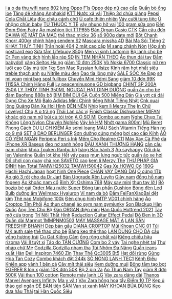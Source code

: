 [ i a o da](https://cuahang7.github.io/p0/6/194/vai-ao-dai-mua-hang-online/) [ thu wifi nano 802](https://cuahang5.github.io/p0/194/482/usb-thu-wifi-nano-80211-khong-rau-mua-hang-online/) [ lưng Oppo F1s Oppo](https://cuahang4.github.io/p0/125/349/op-lung-oppo-f1s-oppo-f9-deo-trong-suot-mua-hang-online/) [dép nữ cao cấp](https://cuahang7.github.io/p0/49/753/dep-nu-cao-cap-mua-hang-online/) [Quần bò ống loe](https://cuahang4.github.io/p0/140/932/quan-bo-ong-loe-mua-hang-online/) [ Tăng đề kháng Anphakid](https://cuahang5.github.io/p0/183/237/tang-de-khang-anphakid-gold-mua-hang-online/) [ KTT Nước xả vải](https://cuahang7.github.io/p0/37/813/ktt-nuoc-xa-vai-comfort-thai-lan-can-mua-hang-online/) [ Thiệp 3d chúa giáng](https://cuahang7.github.io/p0/3/705/thiep-3d-chua-giang-sinh-mua-hang-online/) [ Pepsi Cola Chất Liệu](https://cuahang12.github.io/p0/112/537/case-vo-bao-airpods-dung-tai-nghe-airpod-1-2-pepsi-cola-chat-lieu-silicon-deo-chin-chin-shop-mua-hang-online/) [ đúc chậu cảnh chữ](https://cuahang4.github.io/p0/142/826/khuon-duc-chau-canh-chu-nhat-dai-45-rong-35-cao-16-mua-hang-online/) [Ủ cafe thiên nhiên](https://cuahang7.github.io/p0/38/623/u-cafe-thien-nhien-mua-hang-online/) [Váy cưới tùng tiệc](https://cuahang12.github.io/p0/127/577/vay-cuoi-tung-tiec-mua-hang-online/) [ Ủ nhộng chũn baby](https://cuahang10.github.io/p0/24/29/u-nhong-chun-baby-swadding-mua-hang-online/) [TỦ THUỐC Y TẾ](https://cuahang4.github.io/p0/128/792/tu-thuoc-y-te-mua-hang-online/) [váy nhung hở vai](https://cuahang4.github.io/p0/133/763/vay-nhung-ho-vai-mua-hang-online/) [ 100 gram sữa ong](https://cuahang5.github.io/p0/160/834/100-gram-sua-ong-chua-tuoi-mua-hang-online/) [ Đèn Đom Đóm Fairy](https://cuahang7.github.io/p0/11/624/den-dom-dom-fairy-light-mua-hang-online/) [Áo mashion tici TTP655](https://cuahang12.github.io/p0/114/70/ao-mashion-tici-ttp655-mua-hang-online/) [ Đàn Organ Casio CTK](https://cuahang7.github.io/p0/13/334/dan-organ-casio-ctk-2500-mua-hang-online/) [ Cần câu đơn DAIWA](https://cuahang5.github.io/p0/183/749/can-cau-don-daiwa-8h-3m6-mua-hang-online/) [ KẺ MẮT DẠ MAC](https://cuahang10.github.io/p0/20/4/but-ke-mat-da-mac-pink-mua-hang-online/) [ thể thao micky 36](https://cuahang4.github.io/p0/108/958/giay-the-thao-micky-36-44-mua-hang-online/) [ số 900g date mới](https://cuahang10.github.io/p0/7/32/sua-vinlac-du-so-900g-date-moi-nhat-20231lon-1-qua-mua-hang-online/) [Bột Chanh Knorr 400gr](https://cuahang12.github.io/p0/126/514/bot-chanh-knorr-400gr-mua-hang-online/) [ chính hãng sendem S2](https://cuahang5.github.io/p0/181/377/freeship-tai-nghe-game-thu-chinh-hang-sendem-s2-tai-nghe-gaming-s2-voi-thiet-ke-cuc-dep-co-mic-rat-chuyen-nghiep-mua-hang-online/) [Mascara missha 4D](https://cuahang5.github.io/p0/179/27/mascara-missha-4d-mua-hang-online/) [ Bài Ma Sói Tiếng](https://cuahang10.github.io/p0/22/253/bai-ma-soi-tieng-viet-ban-deluxe-65-la-mua-hang-online/) [ 2 KHAY THUỶ TINH](https://cuahang12.github.io/p0/100/286/set-2-khay-thuy-tinh-cao-cap-glucerna-mua-hang-online/) [Trần hoài 404](https://cuahang12.github.io/p0/126/661/tran-hoai-404-mua-hang-online/) [ 2 mặt cao cấp](https://cuahang7.github.io/p0/16/789/chieu-tre-gap-lua-2-mat-cao-cap-chieu-truc-gap-lua-2-mat-cao-cap-kt-1m5x2m-1m6x2m-1m8x2m-mua-hang-online/) [ M sang chảnh Nón](https://cuahang7.github.io/p0/43/205/non-coi-chu-m-sang-chanh-non-coi-di-bien-tieu-thu-mua-hang-online/) [Hộp ảnh postcard exo](https://cuahang4.github.io/p0/116/798/hop-anh-postcard-exo-mua-hang-online/) [Sữa tắm Lifebuoy 850g](https://cuahang4.github.io/p0/120/745/sua-tam-lifebuoy-850g-mua-hang-online/) [ Men vi sinh Lactomin](https://cuahang7.github.io/p0/37/408/men-vi-sinh-lactomin-plus-han-quoc-mua-hang-online/) [ Bộ lanh cho bé](https://cuahang10.github.io/p0/26/950/bo-lanh-cho-be-trai-mua-hang-online/) [ Dr Pen vàng tích](https://cuahang5.github.io/p0/180/225/may-drpen-vang-tich-dien-mua-hang-online/) [ hình lắp ráp SD](https://cuahang4.github.io/p0/131/642/mo-hinh-lap-rap-sd-gundam-tam-quoc-dien-nghia-chu-thuong-tt-hongli-mua-hang-online/) [ IN TEM NHÃN THEO](https://cuahang4.github.io/p0/148/808/in-tem-nhan-theo-yeu-cau-mua-hang-online/) [Áo thun dài tay](https://cuahang10.github.io/p0/29/8/ao-thun-dai-tay-mua-hang-online/) [Đầm babydoll](https://cuahang10.github.io/p0/20/355/dam-babydoll-mua-hang-online/) [ xăng Seltos Ha ng](https://cuahang4.github.io/p0/121/855/nap-xang-seltos-hang-dep-mua-hang-online/) [ giảm 10 đơn 250K](https://cuahang5.github.io/p0/151/361/ma-11fmcgsale1-giam-10-don-250k-bot-giat-surf-58kg55kg-moi-mua-hang-online/) [ Vỏ Nokia 6700 Classic](https://cuahang7.github.io/p0/42/562/vo-nokia-6700-classic-mau-sliver-mua-hang-online/) [ nữ ren lưới cao](https://cuahang12.github.io/p0/110/39/quan-lot-nu-ren-luoi-cao-cap-dinh-no-phoi-vien-co-dan-thoang-khi-xuu-design-qc41-mua-hang-online/) [ Cây mú từn 1kg](https://cuahang5.github.io/p0/173/672/cay-mu-tun-1kg-cao-cap-mua-hang-online/) [Son Mac Russian fullsize](https://cuahang10.github.io/p0/7/152/son-mac-russian-fullsize-mua-hang-online/) [ Kính râm hot nhất](https://cuahang12.github.io/p0/119/789/kinh-ram-hot-nhat-2020-mua-hang-online/) [ siêu treble thạch anh](https://cuahang5.github.io/p0/159/669/loa-sieu-treble-thach-anh-c777-mua-hang-online/) [ su Nitrile màu đen](https://cuahang10.github.io/p0/14/834/25-cap-50c-sz-l-gang-tay-y-te-bang-cao-su-nitrile-mau-den-thiet-ke-dung-mot-lan-mua-hang-online/) [ Dao tỉa lông mày](https://cuahang7.github.io/p0/24/800/dao-tia-long-may-ailin-mua-hang-online/) [ SALE SỐC Xe Đạp](https://cuahang7.github.io/p0/14/754/sale-soc-xe-dap-centosy-hero-sjl-mua-hang-online/) [sơ mi voan](https://cuahang12.github.io/p0/127/576/so-mi-voan-mua-hang-online/) [ mini bag spsl fullbox](https://cuahang7.github.io/p0/31/327/tui-chanel-micro-mini-bag-spsl-fullbox-xin-phu-kien-sac-net-anh-that-mua-hang-online/) [ Chuyển Mini Hdmi Sang](https://cuahang4.github.io/p0/138/522/cap-chuyen-mini-hdmi-sang-hdmi-15m-mua-hang-online/) [ giảm 10 đơn 99K](https://cuahang4.github.io/p0/137/512/ma-skamltsm9-giam-10-don-99k-sample-mat-na-kiehls-mua-hang-online/) [ 1115SA Chính Hãng Full](https://cuahang7.github.io/p0/18/36/dong-ho-nam-sunrise-1115sa-chinh-hang-full-box-kinh-sapphire-chong-xuoc-chong-nuoc-day-thep-316l-mua-hang-online/) [Ly peaceminusone GD bigbang](https://cuahang5.github.io/p0/180/321/ly-peaceminusone-gd-bigbang-mua-hang-online/) [ CHINT 3P 200A 250A](https://cuahang12.github.io/p0/112/218/aptomat-khoi-mccb-chint-3p-200a-250a-400a-ap-to-mat-chint-gia-tot-mua-hang-online/) [ LY THỦY TINH 350ML](https://cuahang4.github.io/p0/129/537/ly-thuy-tinh-350ml-500ml-mua-hang-online/) [ NOUGAT HẠT DINH DƯỠNG](https://cuahang5.github.io/p0/170/58/keo-nougat-hat-dinh-duong-100gr-mua-hang-online/) [ quần áo cho bé](https://cuahang7.github.io/p0/13/371/quan-ao-cho-be-khach-hang-nguyen-mua-hang-online/) [ đàm Baofeng 888s bộ](https://cuahang10.github.io/p0/27/662/kho-gia-si-go-vapbo-dam-baofeng-888s-bo-1-cai-mua-hang-online/) [BIM BIM ĐÙI GÀ](https://cuahang4.github.io/p0/119/991/bim-bim-dui-ga-mua-hang-online/) [ Cuộn 500 Miếng Dán](https://cuahang10.github.io/p0/3/95/cuon-500-mieng-dan-chu-thank-you-mua-hang-online/) [ Giá vợt cá dài](https://cuahang5.github.io/p0/188/415/giam-gia-vot-ca-dai-1m7-mua-hang-online/) [ Dụng Cho Xe Mô](https://cuahang5.github.io/p0/180/904/set-2-den-xi-nhan-hai-mat-chuyen-dung-cho-xe-mo-to-mua-hang-online/) [ Balo Adidas Mini Chính](https://cuahang10.github.io/p0/13/965/balo-adidas-mini-chinh-hang-mua-hang-online/) [ tiếng Nhật Tiếng Nhật](https://cuahang7.github.io/p0/17/752/sach-tieng-nhat-tieng-nhat-van-phong-mua-hang-online/) [ Cnk quai lông Quảng](https://cuahang12.github.io/p0/122/971/tui-cnk-quai-long-quang-chau-mua-hang-online/) [ Dán Xe Hơi Hình](https://cuahang4.github.io/p0/100/212/decal-dan-xe-hoi-hinh-con-ho-mua-hang-online/) [ĐÈN NẾN](https://cuahang10.github.io/p0/19/278/den-nen-mua-hang-online/) [Nhíp](https://cuahang4.github.io/p0/140/853/nhip-mua-hang-online/) [ kem lì Merzy The](https://cuahang7.github.io/p0/13/479/thanh-ly-son-kem-li-merzy-the-heritage-velvet-tint-mua-hang-online/) [ In Chữ Lovelys1 Cho](https://cuahang5.github.io/p0/170/468/bo-ao-lien-quan-tay-dai-in-chu-lovelys1-cho-be-mua-hang-online/) [A o tră ng](https://cuahang4.github.io/p0/116/759/ao-trang-mua-hang-online/) [ Thái Lan các vị](https://cuahang12.github.io/p0/138/623/muc-bento-thai-lan-cac-vi-6gram-mua-hang-online/) [ Finish Classic Dishwasher MIFAN](https://cuahang7.github.io/p0/9/680/freeship-vien-rua-bat-finish-classic-100-vienhop-xxxl-finish-classic-dishwasher-mifan-phan-phoi-chinh-hang-mua-hang-online/) [ khoác gió nam nữ](https://cuahang5.github.io/p0/177/110/ao-khoac-gio-nam-nu-unisex-mua-hang-online/) [ búi củ tỏi tròn](https://cuahang12.github.io/p0/101/529/toc-gia-bui-cu-toi-tron-dep-mua-hang-online/) [ A O SƠ MI](https://cuahang4.github.io/p0/116/238/ao-so-mi-beo-cuc-go-cheo-tay-bong-hot-mua-hang-online/) [Combo ao nam](https://cuahang4.github.io/p0/123/205/combo-ao-nam-mua-hang-online/) [ Nghe Chụp Tai Không](https://cuahang5.github.io/p0/193/852/tai-nghe-chup-tai-khong-day-50-mua-hang-online/) [ Lông Nylon Chuyên Nghiệp](https://cuahang5.github.io/p0/181/118/bo-co-ve-chi-tiet-long-nylon-chuyen-nghiep-giay-mau-nuoc-mua-hang-online/) [Váy kẻ HM](https://cuahang5.github.io/p0/175/405/vay-ke-hm-mua-hang-online/) [Nhớt gama 800ml](https://cuahang7.github.io/p0/3/906/nhot-gama-800ml-mua-hang-online/) [ Mũ Beret Phong Cách](https://cuahang4.github.io/p0/131/886/mu-beret-phong-cach-retro-cho-nam-mua-hang-online/) [ DU LI CH KIÊM](https://cuahang10.github.io/p0/10/875/tui-du-lich-kiem-tay-keo-3ce-mua-hang-online/) [Áo sơmi loang MÀU](https://cuahang7.github.io/p0/47/432/ao-somi-loang-mau-mua-hang-online/) [ Sách Vitamin Tiếng Hàn](https://cuahang12.github.io/p0/100/647/sach-vitamin-tieng-han-1-mua-hang-online/) [ ng co 9 mâ](https://cuahang10.github.io/p0/4/949/tay-lo-unisex-form-rong-co-9-mau-mua-hang-online/) [ SET 8 DAO BERLINGER](https://cuahang4.github.io/p0/101/33/set-8-dao-berlinger-haus-mua-hang-online/) [ Sơn dưỡng cứng móng](https://cuahang12.github.io/p0/120/406/son-duong-cung-mong-nails-alive-24h-chinh-hang-usa-mua-hang-online/) [ bơi cao cấp Kính](https://cuahang5.github.io/p0/167/451/kinh-boi-cao-cap-kinh-boi-nguoi-lon-tre-em-trang-guong-kem-nut-tay-de-tranh-nuoc-vao-trong-tai-gia-re-bat-ngo-mua-hang-online/) [ ÁO CỔ YẾM NGẮN](https://cuahang4.github.io/p0/115/986/ao-co-yem-ngan-ms70288-mua-hang-online/) [ Peripera Peri s Ink](https://cuahang4.github.io/p0/116/552/new-2019-son-peripera-peris-ink-velvet-mua-hang-online/) [ Mềm Cho Realme C11](https://cuahang7.github.io/p0/16/842/op-lung-silicon-mem-cho-realme-c11-realmec11-mua-hang-online/) [ Máy Xay Cà Phê](https://cuahang10.github.io/p0/25/498/may-xay-ca-phe-300w-mua-hang-online/) [ da iPhone XR Baseus](https://cuahang5.github.io/p0/157/609/bao-da-iphone-xr-baseus-slim-flip-touch-mua-hang-online/) [ đeo nơ xanh hồng](https://cuahang7.github.io/p0/41/929/ao-phong-co-gai-deo-no-xanh-hong-ifu-05-2812-mua-hang-online/) [ĐẬU XANH THƯỢNG HẠNG](https://cuahang5.github.io/p0/185/798/dau-xanh-thuong-hang-mua-hang-online/) [ cần câu nam châm](https://cuahang10.github.io/p0/29/887/do-choi-cau-ca-dien-tre-em-45-con-ca-2-can-cau-nam-cham-hinh-chu-ha-ma-xanh-hong-de-thuong-morning-store-mua-hang-online/) [ khóa Touken Ranbu bộ](https://cuahang5.github.io/p0/160/307/moc-khoa-touken-ranbu-bo-1-mua-hang-online/) [ hãng Bảo hành 3](https://cuahang10.github.io/p0/29/43/bo-2-bi-bi-gam-led-aozoom-eagle-f-light-hang-chinh-hang-bao-hanh-3-nam-mua-hang-online/) [Áo sayhappy](https://cuahang7.github.io/p0/23/621/ao-sayhappy-mua-hang-online/) [Gối dựa len Valentine](https://cuahang4.github.io/p0/123/552/goi-dua-len-valentine-mua-hang-online/) [ Quần lọt khe Hết](https://cuahang10.github.io/p0/0/274/quan-lot-khe-het-hang-khach-ui-oi-mua-hang-online/) [váy pass](https://cuahang4.github.io/p0/120/91/vay-pass-mua-hang-online/) [ mụn lưng ngực tức](https://cuahang12.github.io/p0/121/765/thao-moc-xong-tam-het-mun-lung-tam-biet-mun-lung-nguc-tuc-thi-chi-sau-7-ngay-co-duoc-ky-hoa-since-1918-mua-hang-online/) [ quần áo xe hơi](https://cuahang10.github.io/p0/26/930/tui-thom-treo-tu-quan-ao-xe-hoi-thanh-phan-thao-moc-thien-mhien-treo-phong-tu-quan-ao-vali-tui-xach-mua-hang-online/) [Đồ chơi con quay](https://cuahang12.github.io/p0/136/597/do-choi-con-quay-mua-hang-online/) [ chà ron SAVETO cao](https://cuahang5.github.io/p0/172/277/loai-1-combo-5-chai-keo-cha-ron-saveto-cao-cap-dung-75m2-mua-hang-online/) [ kem lì Merzy The](https://cuahang10.github.io/p0/13/479/thanh-ly-son-kem-li-merzy-the-heritage-velvet-tint-mua-hang-online/) [ THƯ PHÁP GIA ĐÌNH](https://cuahang10.github.io/p0/1/408/110x60cm-tranh-dinh-da-thu-phap-gia-dinh-df290-mua-hang-online/) [ hàn Total TAMWH25032 TAMWH50042](https://cuahang7.github.io/p0/8/536/ke-goc-nam-cham-ke-han-goc-vuong-ke-nam-cham-vuong-goc-han-total-tamwh25032tamwh50042-tolsen-4kg-12kg-22kg-33kg-mua-hang-online/) [ Gas Xe HOWO Có](https://cuahang7.github.io/p0/6/505/phin-loc-gas-xe-howo-co-van-mua-hang-online/) [ 160G Hachi Hachi Japan](https://cuahang7.github.io/p0/3/735/tra-sua-tra-xanh-matcha-milk-kataoka-160g-hachi-hachi-japan-shop-mua-hang-online/) [ hoạt hình One Piece](https://cuahang12.github.io/p0/128/991/poster-phim-hoat-hinh-one-piece-kich-thuoc-72x19cm-mua-hang-online/) [ CHÂN VÁY DÁNG DÀI](https://cuahang5.github.io/p0/174/664/chan-vay-dang-dai-xoe-mua-hang-online/) [Ổ cứng 1Tb](https://cuahang10.github.io/p0/15/642/o-cung-1tb-mua-hang-online/) [ Áo gió 3 rót](https://cuahang5.github.io/p0/150/204/ao-gio-3-rot-tay-cok758-mua-hang-online/) [ cho da Dr Jart](https://cuahang4.github.io/p0/120/953/kem-duong-da-nang-tone-cho-da-dr-jart-v7-toning-light-creme-tonifiante-mua-hang-online/) [ Bản Upgrade Rèn Luyện](https://cuahang12.github.io/p0/113/552/rubik-bien-the-rubik-bi-phien-ban-upgrade-ren-luyen-tri-nao-giam-stress-smarthome-toys-mua-hang-online/) [Giày nam](https://cuahang7.github.io/p0/47/708/giay-nam-mua-hang-online/) [đồng hồ nam fngeen](https://cuahang4.github.io/p0/144/912/dong-ho-nam-fngeen-mua-hang-online/) [ Áo khoác nam cổ](https://cuahang5.github.io/p0/162/135/ao-khoac-nam-co-tau-mua-hang-online/) [ Bình Xịt Oshima 768](https://cuahang7.github.io/p0/11/21/binh-xit-oshima-768-cx-mua-hang-online/) [Máy say mini](https://cuahang7.github.io/p0/38/665/may-say-mini-mua-hang-online/) [ thun tay lỡ I](https://cuahang12.github.io/p0/134/80/ao-thun-tay-lo-i-hate-you-mua-hang-online/) [ Bộ bozip bé gái](https://cuahang10.github.io/p0/17/507/bo-bozip-be-gai-size-8-25kg-mua-hang-online/) [ Order Màu nước Super](https://cuahang5.github.io/p0/157/782/pre-order-mau-nuoc-super-vision-mua-hang-online/) [Bông tán phấn Cushion](https://cuahang5.github.io/p0/150/873/bong-tan-phan-cushion-mua-hang-online/) [ Bóng đèn Led Bulb](https://cuahang5.github.io/p0/197/372/bong-den-led-bulb-tru-5w-10w-mua-hang-online/) [ dưỡng ẩm Wellmaxx Hyaluron](https://cuahang7.github.io/p0/6/881/gel-duong-am-wellmaxx-hyaluron-b5-mua-hang-online/) [Ví nam da bò](https://cuahang7.github.io/p0/20/914/vi-nam-da-bo-mua-hang-online/) [ Đầm FeiFanXiaoBai dệt kim](https://cuahang7.github.io/p0/20/754/dam-feifanxiaobai-det-kim-phong-cach-han-quoc-thoi-trang-thanh-lich-mua-hang-online/) [Thẻ nạp Mobifone 100k](https://cuahang5.github.io/p0/194/226/the-nap-mobifone-100k-mua-hang-online/) [Đèn chụp hình](https://cuahang7.github.io/p0/8/716/den-chup-hinh-mua-hang-online/) [ MTP VD01 chính hãng](https://cuahang10.github.io/p0/30/238/dong-ho-nam-day-da-casio-mtp-vd01-chinh-hang-bao-hanh-1-nam-pin-tron-doi-mua-hang-online/) [ Áo Croptop Tím Phối](https://cuahang4.github.io/p0/103/850/ao-croptop-tim-phoi-nut-mua-hang-online/) [Áo thun chanel](https://cuahang5.github.io/p0/163/80/ao-thun-chanel-mua-hang-online/) [áo gym nam gymjunky](https://cuahang4.github.io/p0/131/39/ao-gym-nam-gymjunky-mua-hang-online/) [ Son Blackup Hàn Quốc](https://cuahang12.github.io/p0/119/922/son-blackup-han-quoc-cao-cap-mua-hang-online/) [ Ăng Ten Cho Bộ](https://cuahang5.github.io/p0/150/698/ang-ten-cho-bo-dam-uhf-mua-hang-online/) [ Đàn ORGAN điện mini](https://cuahang7.github.io/p0/30/626/dan-organ-dien-mini-nhan-phim-phat-tieng-nhac-comita-mua-hang-online/) [ Hàn Quốc Hottrend 2021](https://cuahang7.github.io/p0/12/490/kep-toc-cang-cua-han-quoc-hottrend-2021-dinh-da-cap-bui-toc-ngoc-trai-nhan-tao-nu-dep-mua-hang-online/) [ Tay mở cửa trong](https://cuahang4.github.io/p0/146/990/tay-mo-cua-trong-kia-spectra-mua-hang-online/) [ Trí Nội Thất Hình](https://cuahang5.github.io/p0/161/502/tranh-treo-tuong-trang-tri-noi-that-hinh-stranger-things-mua-hang-online/) [ Reduction Guitar Effect Pedal](https://cuahang4.github.io/p0/115/327/yohi2018-rowin-noise-gate-noise-reduction-guitar-effect-pedal-true-bypass-mua-hang-online/) [ Đỏ Đen in 3D](https://cuahang12.github.io/p0/122/482/ao-phong-t-shirt-nam-nu-hoa-hong-do-den-in-3d-sieu-chatfrom-len-dang-cuc-pham-mua-hang-online/) [Quần dài Marmot 1MMPNM0503](https://cuahang4.github.io/p0/131/874/quan-dai-marmot-1mmpnm0503-mua-hang-online/) [ MÁY MASSAGE MẶT A](https://cuahang7.github.io/p0/35/676/may-massage-mat-a-loaded-mua-hang-online/) [ LAN SẴN FREESHIP BHANH](https://cuahang4.github.io/p0/119/160/chi-ban-hang-thai-dau-goi-ni-zo-zal-gaunam-viem-thai-lan-sanfreeshipbhanh-7-ngay-mua-hang-online/) [Dép bản gấu](https://cuahang7.github.io/p0/2/605/dep-ban-gau-mua-hang-online/) [DIANA CROPTOP](https://cuahang10.github.io/p0/25/857/diana-croptop-mua-hang-online/) [ Mũi Khoan CNC 01](https://cuahang5.github.io/p0/158/791/mui-khoan-cnc-01-chiec-mua-hang-online/) [Túi MK auth sale](https://cuahang4.github.io/p0/112/411/tui-mk-auth-sale-mua-hang-online/) [ thể thao cho bé](https://cuahang7.github.io/p0/28/371/giay-the-thao-cho-be-trai-va-be-gai-davebella-db16344-mua-hang-online/) [Băng keo thể thao](https://cuahang12.github.io/p0/120/190/bang-keo-the-thao-mua-hang-online/) [ LAN DÙNG CHO DA](https://cuahang7.github.io/p0/15/640/clobetamil-g-thai-lan-dung-cho-da-nam-mua-hang-online/) [ cầu vồng hương trái](https://cuahang10.github.io/p0/13/869/keo-deo-chupa-chups-cau-vong-huong-trai-cay-mua-hang-online/) [ Cụ Gạt Kiếng Cầm](https://cuahang5.github.io/p0/153/155/video-review-choi-lau-kinh-t1-tien-dung-cay-dung-cu-gat-kieng-cam-tay-mua-hang-online/) [ ống rộng chất vải](https://cuahang7.github.io/p0/14/319/quan-baggy-nam-ong-rong-chat-vai-nano-sieu-co-gian-mau-den-ghi-xam-trang-minh-cuong-mua-hang-online/) [ Kiếng chiếu hậu rizoma](https://cuahang7.github.io/p0/33/795/kieng-chieu-hau-rizoma-elise-mua-hang-online/) [ Vải ll tuýt xi](https://cuahang4.github.io/p0/110/184/vai-ll-tuyt-xi-caro-mua-hang-online/) [ Táo đo TÂN CƯƠNG](https://cuahang12.github.io/p0/133/595/tao-do-tan-cuong-200g-mua-hang-online/) [Com bo 2 váy](https://cuahang12.github.io/p0/115/696/com-bo-2-vay-mua-hang-online/) [ Tai nghe nhét tai](https://cuahang5.github.io/p0/163/698/tai-nghe-nhet-tai-chuyen-dung-mua-hang-online/) [Thư pháp chữ Mẹ](https://cuahang12.github.io/p0/117/451/thu-phap-chu-me-mua-hang-online/) [ Godzilla Godzilla nham tha](https://cuahang10.github.io/p0/9/36/mo-hinh-godzilla-godzilla-nham-thach-mua-hang-online/) [ Túi Nhôm Đa Năng](https://cuahang12.github.io/p0/133/869/set-10-tui-nhom-da-nang-10x18cm-mua-hang-online/) [Quần jeans xuất Hàn](https://cuahang7.github.io/p0/8/184/quan-jeans-xuat-han-mua-hang-online/) [ Dell Inspiron 7460 Zin](https://cuahang12.github.io/p0/127/604/pin-laptop-dell-inspiron-7460-zin-theo-may-mua-hang-online/) [ Thay Thế Qc3005 Bt5](https://cuahang12.github.io/p0/137/381/cap-tai-nghe-thay-the-qc3005-bt50-mmcx-mua-hang-online/) [Hạt dổi rừng](https://cuahang12.github.io/p0/119/704/hat-doi-rung-mua-hang-online/) [ Gừng Hòa Tan Cozy](https://cuahang4.github.io/p0/143/412/ma-11fmcgsale1-giam-10-don-250k-tra-gung-hoa-tan-cozy-hop-200g-20-goi-10g-mua-hang-online/) [Combo khách đặt 244k](https://cuahang7.github.io/p0/38/66/combo-khach-dat-244k-mua-hang-online/) [ SÒ NÓNG LẠNH TEC1](https://cuahang7.github.io/p0/39/966/so-nong-lanh-tec1-12708-80w-mua-hang-online/) [ Kênh Điều Khiển app](https://cuahang5.github.io/p0/155/46/cong-tac-wifi-smart-switch-cong-tac-cam-ung-am-tuong-34-kenh-dieu-khien-app-smart-lifetuya-mua-hang-online/) [ vành 1 bên cá](https://cuahang12.github.io/p0/121/290/khuyen-vanh-1-ben-ca-tinh-mua-hang-online/) [ Cây mít thái siêu](https://cuahang4.github.io/p0/105/913/cay-mit-thai-sieu-som-mua-hang-online/) [Kem dưỡng muji](https://cuahang7.github.io/p0/27/294/kem-duong-muji-mua-hang-online/) [Bông tắm tạo bọt](https://cuahang4.github.io/p0/142/735/bong-tam-tao-bot-mua-hang-online/) [ EGÊRER 8 lon x](https://cuahang10.github.io/p0/9/436/bia-duc-egerer-8-lon-x-500m-mua-hang-online/) [ giảm 10K đơn 50K](https://cuahang4.github.io/p0/135/25/ma-11fashionsale1-giam-10k-don-50k-dam-cong-chua-de-thuong-thoi-trang-thu-dong-cho-be-gai-mua-hang-online/) [ Bộ 2 pin 2a](https://cuahang7.github.io/p0/42/780/bo-2-pin-2a-sealpower-mua-hang-online/) [ Áo Thun Nam Tay](https://cuahang7.github.io/p0/37/786/ao-thun-nam-tay-ngan-in-hinh-2020-mua-hang-online/) [ giảm 8 đơn 500K](https://cuahang7.github.io/p0/15/330/ma-1511fmcgsale-giam-8-don-500k-500g-pho-mai-mozzarela-mua-hang-online/) [ Vải thun 100 cotton](https://cuahang5.github.io/p0/182/63/vai-thun-100-cotton-2c-60kkg-mua-hang-online/) [ Remote máy lạnh LG](https://cuahang4.github.io/p0/147/560/remote-may-lanh-lg-inverter-mua-hang-online/) [ Váy zara dáng dài](https://cuahang4.github.io/p0/145/175/vay-zara-dang-dai-sz-m-mua-hang-online/) [ Thanos Marvel Avengers Infinity](https://cuahang10.github.io/p0/0/923/mo-hinh-thanos-marvel-avengers-infinity-war-mua-hang-online/) [ Ma y vă t](https://cuahang12.github.io/p0/123/338/may-vat-cam-wmf-stelio-mua-hang-online/) [Váy Zara hồng hoa](https://cuahang7.github.io/p0/46/472/vay-zara-hong-hoa-mua-hang-online/) [ tẩy Điểm 10 TP](https://cuahang12.github.io/p0/118/542/gom-tay-diem-10-tp-e016-mua-hang-online/) [ Kẹp ủ tháo gel](https://cuahang7.github.io/p0/5/159/kep-u-thao-gel-silicon-mua-hang-online/) [ ngăn ĐỂ BÀN tiện](https://cuahang4.github.io/p0/113/144/ke-sach-go-da-ngan-de-ban-tien-ich-go-mdf-mua-hang-online/) [ SẴN Van st xanh](https://cuahang4.github.io/p0/143/692/co-san-van-st-xanh-than-mua-hang-online/) [ MÁY KHOAN BÚA DÙNG](https://cuahang4.github.io/p0/134/136/body-may-khoan-bua-dung-pin-total-20v-tidli20031-mua-hang-online/) [ Kẹo dưa hấu Thái](https://cuahang7.github.io/p0/20/86/keo-dua-hau-thai-lan-mua-hang-online/) [ tai Hàn Quốc Siêu](https://cuahang12.github.io/p0/130/952/bong-tai-han-quoc-sieu-xinh-mua-hang-online/) 
